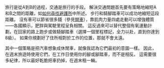 旅行是從A到B的過程，交通是旅行的手段。
解決交通問題首先要有策略地縮短A和B之間的距離，如[如何尋找避護所]()中所述。
步行和騎腳踏車可以成功地縮短這段距離。
沒有車可以節省很多錢（參見[開車]()），靠肌肉力量四處走動可以增強體質——各國顯示，肥胖與駕駛里程呈負相關。
這反過來可以替代整個有氧運動計劃，在回家的路上跑步或做騎腳踏車（選擇一個里程標記，全力以赴，直到你達到8級）。
如果你規劃好了住所相對於工作的位置，那就不會太遠。

其中一個策略是把汽車想象成休閒車，就像我認為它們最初的意圖一樣。
因此，在週末旅遊時使用它們，在工作日使用你的腳或腳踏車，而不是相反。
這需要很多紀律，所以最好乾脆把車扔掉，在週末租一輛。
